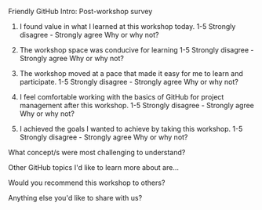 Friendly GitHub Intro: Post-workshop survey

1. I found value in what I learned at this workshop today.
1-5
Strongly disagree - Strongly agree
Why or why not?

2. The workshop space was conducive for learning
1-5
Strongly disagree - Strongly agree
Why or why not?

3. The workshop moved at a pace that made it easy for me to learn and participate.
1-5
Strongly disagree - Strongly agree
Why or why not?

4. I feel comfortable working with the basics of GitHub for project management after this workshop.
1-5
Strongly disagree - Strongly agree
Why or why not?

5. I achieved the goals I wanted to achieve by taking this workshop.
1-5
Strongly disagree - Strongly agree
Why or why not?

What concept/s were most challenging to understand?

Other GitHub topics I'd like to learn more about are...

Would you recommend this workshop to others?

Anything else you'd like to share with us?

